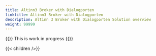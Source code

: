 ```yaml
---
title: Altinn3 Broker with Dialogporten
linktitle: Altinn3 Broker with Dialogporten
description: Altinn 3 Broker with Dialogporten Solution overview
weight: 99999
---
```


{{<notice warning>}} <!-- info -->
This is work in progress
{{</notice>}}


{{< children />}}

